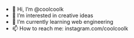 - 👋 Hi, I’m @coolcoolk
- 👀 I’m interested in creative ideas
- 🌱 I’m currently learning web engineering
- 📫 How to reach me: instagram.com/coolcoolk

<!---
coolcoolk/coolcoolk is a ✨ special ✨ repository because its `README.md` (this file) appears on your GitHub profile.
You can click the Preview link to take a look at your changes.
--->
